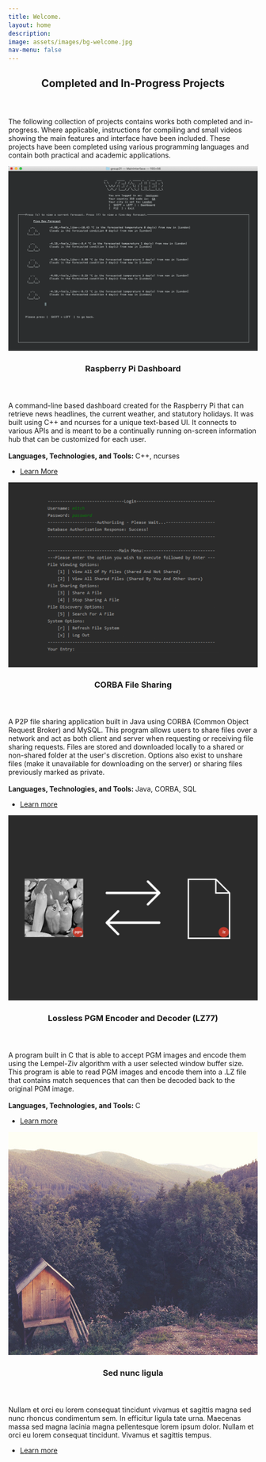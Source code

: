```yaml
---
title: Welcome.
layout: home
description:
image: assets/images/bg-welcome.jpg
nav-menu: false
---
```


<!-- Main -->
<div id="main">

<!-- One -->
<section id="one">
	<div class="inner">
		<header class="major">
			<h2>Completed and In-Progress Projects</h2>
		</header>
		<p>The following collection of projects contains works both completed and in-progress. Where applicable, instructions for compiling and small videos showing the main features and interface have been included. These projects have been completed using various programming languages and contain both practical and academic applications.</p>
	</div>
</section>

<!-- Two -->
<section id="two" class="spotlights">
	<section>
		<a href="" class="image">
			<img src="assets/images/pi-dashboard-tile.png" alt="" data-position="center center" />
		</a>
		<div class="content">
			<div class="inner">
				<header class="major">
					<h3>Raspberry Pi Dashboard</h3>
				</header>
				<p>A command-line based dashboard created for the Raspberry Pi that can retrieve news headlines, the current weather, and statutory holidays. It was built using C++ and ncurses for a unique text-based UI. It connects to various APIs and is meant to be a continually running on-screen information hub that can be customized for each user.
				<br>
				<br>
				<b>Languages, Technologies, and Tools: </b>C++, ncurses</p>
				<ul class="actions">
					<li><a href="https://github.com/mitchmancuso/Pi-Dash" class="button">Learn More</a></li>
				</ul>
			</div>
		</div>
	</section>
	<section>
		<a href="" class="image">
			<img src="assets/images/CORBA-share-tile.png" alt="" data-position="top center" />
		</a>
		<div class="content">
			<div class="inner">
				<header class="major">
					<h3>CORBA File Sharing</h3>
				</header>
				<p>A P2P file sharing application built in Java using CORBA (Common Object Request Broker) and MySQL. This program allows users to share files over a network and act as both client and server when requesting or receiving file sharing requests. Files are stored and downloaded locally to a shared or non-shared folder at the user's discretion. Options also exist to unshare files (make it unavailable for downloading on the server) or sharing files previously marked as private.
                				<br>
                				<br>
                				<b>Languages, Technologies, and Tools: </b>Java, CORBA, SQL</p>
				<ul class="actions">
					<li><a href="https://github.com/mitchmancuso/CORBA-Share" class="button">Learn more</a></li>
				</ul>
			</div>
		</div>
	</section>
	<section>
    		<a href="" class="image">
    			<img src="assets/images/lz77-tile.png" alt="" data-position="center center" />
    		</a>
    		<div class="content">
    			<div class="inner">
    				<header class="major">
    					<h3>Lossless PGM Encoder and Decoder (LZ77)</h3>
    				</header>
    				<p>A program built in C that is able to accept PGM images and encode them using the Lempel-Ziv algorithm with a user selected window buffer size. This program is able to read PGM images and encode them into a .LZ file that contains match sequences that can then be decoded back to the original PGM image.
                    				<br>
                    				<br>
                    				<b>Languages, Technologies, and Tools: </b>C</p>
    				<ul class="actions">
    					<li><a href="https://github.com/mitchmancuso/LZ77-PGM" class="button">Learn more</a></li>
    				</ul>
    			</div>
    		</div>
    	</section>
	<section>
		<a href="" class="image">
			<img src="assets/images/pic10.jpg" alt="" data-position="25% 25%" />
		</a>
		<div class="content">
			<div class="inner">
				<header class="major">
					<h3>Sed nunc ligula</h3>
				</header>
				<p>Nullam et orci eu lorem consequat tincidunt vivamus et sagittis magna sed nunc rhoncus condimentum sem. In efficitur ligula tate urna. Maecenas massa sed magna lacinia magna pellentesque lorem ipsum dolor. Nullam et orci eu lorem consequat tincidunt. Vivamus et sagittis tempus.</p>
				<ul class="actions">
					<li><a href="generic.html" class="button">Learn more</a></li>
				</ul>
			</div>
		</div>
	</section>
</section>

</div>
